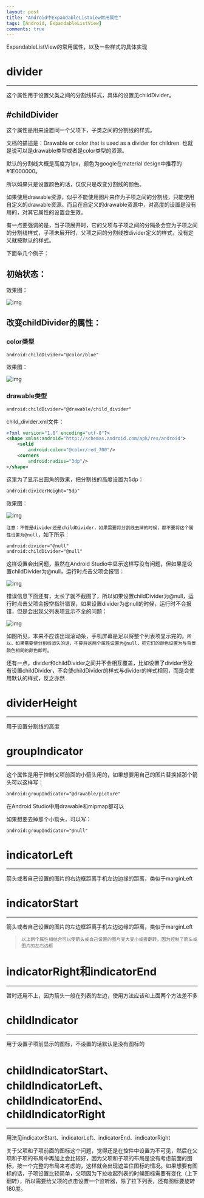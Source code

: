 ```yaml
---
layout: post
title: "Android中ExpandableListView常用属性"
tags: [Android, ExpandableListView]
comments: true
---
```


ExpandableListView的常用属性，以及一些样式的具体实现

# divider
---
这个属性用于设置父类之间的分割线样式，具体的设置见childDivider。

#childDivider
---
这个属性是用来设置同一个父项下，子类之间的分割线的样式。

文档的描述是：Drawable or color that is used as a divider for children. 也就是说可以是drawable类型或者是color类型的资源。

默认的分割线大概是高度为1px，颜色为google在material design中推荐的#1E000000。

所以如果只是设置颜色的话，仅仅只是改变分割线的颜色。

如果使用drawable资源，似乎不能使用图片来作为子项之间的分割线，只能使用自定义的drawable资源。而且在自定义的drawable资源中，对高度的设置是没有用的，对其它属性的设置会生效。

有一点要强调的是，当子项展开时，它的父项与子项之间的分隔条会变为子项之间的分割线样式，子项未展开时，父项之间的分割线按divider定义的样式，没有定义就按默认的样式。

下面举几个例子：

## 初始状态：
效果图：

![img](/images/20/1.png)

## 改变childDivider的属性：
### color类型
```xml
android:childDivider="@color/blue"
```
效果图：

![img](/images/20/2.png)

### drawable类型
```xml
android:childDivider="@drawable/child_divider"
```
child_divider.xml文件：
```xml
<?xml version="1.0" encoding="utf-8"?>
<shape xmlns:android="http://schemas.android.com/apk/res/android">
    <solid
        android:color="@color/red_700"/>
    <corners
        android:radius="3dp"/>
</shape>
```
这里为了显示出圆角的效果，把分割线的高度设置为5dp：
```xml
android:dividerHeight="5dp"
```
效果图：

![img](/images/20/3.png)

`注意：不管是divider还是childDivider，如果需要将分割线去掉的时候，都不要将这个属性设置为@null`，如下所示：
```xml
android:divider="@null"
android:childDivider="@null"
```
这样设置会出问题，虽然在Android Studio中显示这样写没有问题，但如果是设置childDivider为@null，运行时点击父项会报错：

![img](/images/20/4.png)

错误信息下面还有，太长了就不截图了，所以如果设置childDivider为@null，运行时点击父项会报空指针错误，如果设置divider为@null的时候，运行时不会报错，但是会出现父列表项显示不全的问题：

![img](/images/20/5.png)

如图所见，本来不应该出现滚动条，手机屏幕是足以将整个列表项显示完的。`所以，如果需要使分割线消失的话，不要将这两个属性设置为@null，把它们的颜色设置为与背景颜色相同的颜色即可`。

还有一点，divider和childDivider之间并不会相互覆盖，比如设置了divider但没有设置childDivider，不会使childDivider的样式与divider的样式相同，而是会使用默认的样式，反之亦然

# dividerHeight
---
用于设置分割线的高度

# groupIndicator
---
这个属性是用于控制父项前面的小箭头用的，如果想要用自己的图片替换掉那个箭头可以这样写：
```xml
android:groupIndicator="@drawable/picture"
```
在Android Studio中用drawable和mipmap都可以

如果想要去掉那个小箭头，可以写：
```xml
android:groupIndicator="@null"
```

# indicatorLeft
---
箭头或者自己设置的图片的右边框距离手机左边边缘的距离，类似于marginLeft

# indicatorStart
---
箭头或者自己设置的图片的左边框距离手机左边边缘的距离，类似于marginLeft

> `以上两个属性相结合可以使箭头或自己设置的图片变大变小或者翻转，因为控制了箭头或图片的左右边框`

# indicatorRight和indicatorEnd
---
暂时还用不上，因为箭头一般在列表的左边，使用方法应该和上面两个方法差不多

# childIndicator
---
用于设置子项前显示的图标，不设置的话默认是没有图标的

# childIndicatorStart、childIndicatorLeft、childIndicatorEnd、childIndicatorRight
---
用法见indicatorStart、indicatorLeft、indicatorEnd、indicatorRight

关于父项和子项前面的图标这个问题，觉得还是在控件中设置为不可见，然后在父项和子项的布局中再加上会比较好，因为父项和子项的布局是没有考虑前面的图标，按一个完整的布局来考虑的，这样就会出现遮盖住图标的情况。如果想要有图标的话，子项设置比较简单，父项因为下拉收起列表的时候图标需要有变化（上下翻转），所以需要给父项的点击设置一个监听器，除了拉下列表，还有图标要旋转180度。